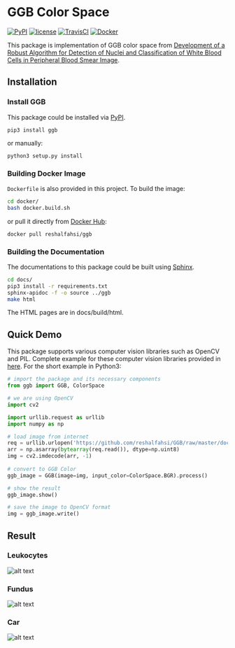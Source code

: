 # GGB Color Space

[![PyPI](https://badge.fury.io/py/ggb.svg)](https://badge.fury.io/py/ggb)
[![license](https://img.shields.io/github/license/mashape/apistatus.svg?maxAge=2592000)](https://github.com/reshalfahsi/ggb/blob/master/LICENSE)
[![TravisCI](https://api.travis-ci.com/reshalfahsi/ggb.svg?branch=master&status=unknown)](https://travis-ci.com/github/reshalfahsi/ggb)
[![Docker](https://img.shields.io/docker/pulls/reshalfahsi/ggb.svg)](https://hub.docker.com/r/reshalfahsi/ggb)


This package is implementation of GGB color space from [Development of a Robust Algorithm for Detection of Nuclei and Classification of White Blood Cells in Peripheral Blood Smear Image](https://link.springer.com/content/pdf/10.1007%2Fs10916-018-0962-1.pdf).


## Installation

### Install GGB

This package could be installed via [PyPI](https://pypi.org/project/ggb/).

    pip3 install ggb

or manually:

    python3 setup.py install


### Building Docker Image

`Dockerfile` is also provided in this project. To build the image:

```bash
cd docker/
bash docker.build.sh
```


or pull it directly from [Docker Hub](https://hub.docker.com/r/reshalfahsi/ggb):

    docker pull reshalfahsi/ggb


### Building the Documentation

The documentations to this package could be built using [Sphinx](www.sphinx-doc.org).

```bash
cd docs/
pip3 install -r requirements.txt
sphinx-apidoc -f -o source ../ggb
make html
```

The HTML pages are in docs/build/html.


## Quick Demo

This package supports various computer vision libraries such as OpenCV and PIL. Complete example for these computer vision libraries provided in [here](https://github.com/reshalfahsi/ggb/tree/master/examples). For the short example in Python3:


```python
# import the package and its necessary components
from ggb import GGB, ColorSpace

# we are using OpenCV
import cv2

import urllib.request as urllib
import numpy as np

# load image from internet
req = urllib.urlopen('https://github.com/reshalfahsi/GGB/raw/master/docs/img/leukocytes.png')
arr = np.asarray(bytearray(req.read()), dtype=np.uint8)
img = cv2.imdecode(arr, -1)
    
# convert to GGB Color
ggb_image = GGB(image=img, input_color=ColorSpace.BGR).process()

# show the result    
ggb_image.show()

# save the image to OpenCV format
img = ggb_image.write()
```


## Result

### Leukocytes
![alt text](https://github.com/reshalfahsi/GGB/raw/master/docs/img/GGB_RGB_LEUKOCYTES.jpg)

### Fundus
![alt text](https://github.com/reshalfahsi/GGB/raw/master/docs/img/GGB_RGB_FUNDUS.jpg)

### Car
![alt text](https://github.com/reshalfahsi/GGB/raw/master/docs/img/GGB_RGB_TESLA.jpg)
